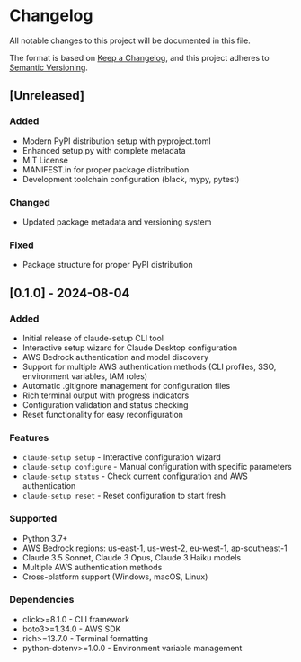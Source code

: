 # Changelog

All notable changes to this project will be documented in this file.

The format is based on [Keep a Changelog](https://keepachangelog.com/en/1.0.0/),
and this project adheres to [Semantic Versioning](https://semver.org/spec/v2.0.0.html).

## [Unreleased]

### Added
- Modern PyPI distribution setup with pyproject.toml
- Enhanced setup.py with complete metadata
- MIT License
- MANIFEST.in for proper package distribution
- Development toolchain configuration (black, mypy, pytest)

### Changed
- Updated package metadata and versioning system

### Fixed
- Package structure for proper PyPI distribution

## [0.1.0] - 2024-08-04

### Added
- Initial release of claude-setup CLI tool
- Interactive setup wizard for Claude Desktop configuration
- AWS Bedrock authentication and model discovery
- Support for multiple AWS authentication methods (CLI profiles, SSO, environment variables, IAM roles)
- Automatic .gitignore management for configuration files
- Rich terminal output with progress indicators
- Configuration validation and status checking
- Reset functionality for easy reconfiguration

### Features
- `claude-setup setup` - Interactive configuration wizard
- `claude-setup configure` - Manual configuration with specific parameters
- `claude-setup status` - Check current configuration and AWS authentication
- `claude-setup reset` - Reset configuration to start fresh

### Supported
- Python 3.7+
- AWS Bedrock regions: us-east-1, us-west-2, eu-west-1, ap-southeast-1
- Claude 3.5 Sonnet, Claude 3 Opus, Claude 3 Haiku models
- Multiple AWS authentication methods
- Cross-platform support (Windows, macOS, Linux)

### Dependencies
- click>=8.1.0 - CLI framework
- boto3>=1.34.0 - AWS SDK
- rich>=13.7.0 - Terminal formatting
- python-dotenv>=1.0.0 - Environment variable management